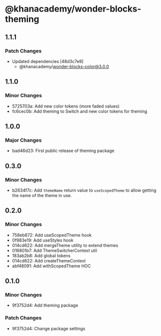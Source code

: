 # @khanacademy/wonder-blocks-theming

## 1.1.1

### Patch Changes

-   Updated dependencies [48d3c7e9]
    -   @khanacademy/wonder-blocks-color@3.0.0

## 1.1.0

### Minor Changes

-   5725703a: Add new color tokens (more faded values)
-   fc6cec0b: Add theming to Switch and new color tokens for theming

## 1.0.0

### Major Changes

-   bad46d23: First public release of theming package

## 0.3.0

### Minor Changes

-   b2634f7c: Add `themeName` return value to `useScopedTheme` to allow getting the name of the theme in use.

## 0.2.0

### Minor Changes

-   758eb872: Add useScopedTheme hook
-   0f983e19: Add useStyles hook
-   014cd622: Add mergeTheme utility to extend themes
-   016801b7: Add ThemeSwitcherContext util
-   183ab2b8: Add global tokens
-   014cd622: Add createThemeContext
-   abf48091: Add withScopedTheme HOC

## 0.1.0

### Minor Changes

-   9f3752d4: Add theming package

### Patch Changes

-   9f3752d4: Change package settings
